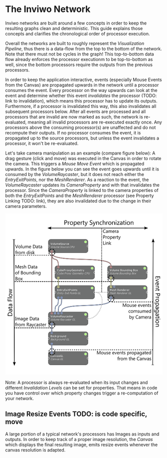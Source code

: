 # The Inviwo Network
Inviwo networks are built around a few concepts in order to keep the resulting graphs clean and deterministic.
This guide explains those concepts and clarifies the chronological order of processor execution.

Overall the networks are built to roughly represent the *Visualization Pipeline*, thus there is a data-flow from the
top to the bottom of the network. Note that there must not be cycles in the graph!
This top-to-bottom data flow already enforces the processor executionm to be top-to-bottom as well, since the bottom
processors require the outputs from the previous processors.

In order to keep the application interactive, events (especially Mouse Events from the Canvas) are propagated
upwards in the network until a processor consumes the event. Every processor on the way upwards can look at the event
and determine whether this event *invalidates* the processor (TODO: link to invalidation), which means this processor has to update its outputs. Furthermore, if a processor is invalidated this way, this also invalidates all subsequent processors below. After all events are processed and all processors that are invalid are now marked as such, the network
is re-evaluated, meaning all invalid processors are re-executed exactly once.
Any processors above the consuming processor(s) are unaffected and do not recompute their outputs. If no processor consumes the event, it is propagated up to the source processors, but unless the event invalidates a processor, it won't be re-evaluated.

Let's take camera manipulation as an example (compare figure below): A drag gesture (click and move) was executed in the Canvas in order to rotate the camera.
This triggers a *Mouse Move Event* which is propagated upwards. In the figure below you can see the event goes upwards until
it is consumed by the *VolumeRaycaster*, but it does not reach either the *EntryExitPoints*, nor the *MeshRenderer*.
As a reaction to the event, the *VolumeRaycaster* updates its *CameraProperty* and with that invalidates the processor.
Since the *CameraProperty* is linked to the camera properties of both the *EntryExitPoints* and the *MeshRenderer* processor
(see Property Linking TODO: link), they are also invalidated due to the change in their camera parameters.

![Inviwo Network Flow](images/NetworkExplained.png)

Note: A processor is always re-evaluated when its input changes and different *Invalidation Levels* can be set for properties.
That means in code you have control over which property changes trigger a re-computation of your network.


## Image Resize Events TODO: is code specific, move
A large portion of a typical network's processors has Images as inputs and outputs. In order to keep track of a proper image resolution, the *Canvas* which displays
the final resulting image, emits resize events whenever
the canvas resolution is adapted.
